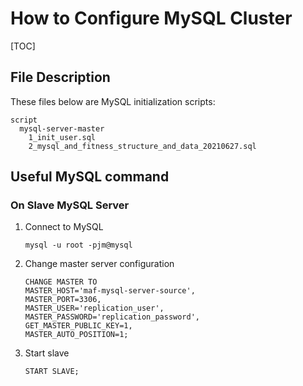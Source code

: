# How to Configure MySQL Cluster

[TOC]

## File Description

These files below are MySQL initialization scripts:

```
script
  mysql-server-master
    1_init_user.sql
    2_mysql_and_fitness_structure_and_data_20210627.sql
```

## Useful MySQL command

### On Slave MySQL Server

1. Connect to MySQL

   ```mysql
   mysql -u root -pjm@mysql
   ```

2. Change master server configuration

   ```mysql
   CHANGE MASTER TO 
   MASTER_HOST='maf-mysql-server-source',
   MASTER_PORT=3306,
   MASTER_USER='replication_user',
   MASTER_PASSWORD='replication_password',
   GET_MASTER_PUBLIC_KEY=1,
   MASTER_AUTO_POSITION=1;
   ```

3. Start slave

   ```mysql
   START SLAVE;
   ```

   

